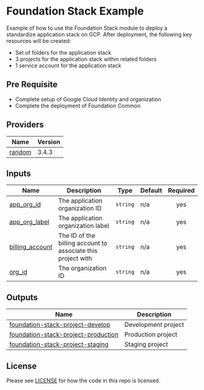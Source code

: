 # Foundation Stack Example

Example of how to use the Foundation Stack module to deploy a standardize application stack on GCP. After deployment, 
the following key resources will be created:

- Set of folders for the application stack
- 3 projects for the application stack within related folders
- 1 service account for the application stack

## Pre Requisite

- Complete setup of Google Cloud Identity and organization
- Complete the deployment of Foundation Common

<!-- BEGINNING OF PRE-COMMIT-TERRAFORM DOCS HOOK -->
## Providers

| Name | Version |
|------|---------|
| <a name="provider_random"></a> [random](#provider\_random) | 3.4.3 |

## Inputs

| Name | Description | Type | Default | Required |
|------|-------------|------|---------|:--------:|
| <a name="input_app_org_id"></a> [app\_org\_id](#input\_app\_org\_id) | The application organization ID | `string` | n/a | yes |
| <a name="input_app_org_label"></a> [app\_org\_label](#input\_app\_org\_label) | The application organization label | `string` | n/a | yes |
| <a name="input_billing_account"></a> [billing\_account](#input\_billing\_account) | The ID of the billing account to associate this project with | `string` | n/a | yes |
| <a name="input_org_id"></a> [org\_id](#input\_org\_id) | The organization ID | `string` | n/a | yes |

## Outputs

| Name | Description |
|------|-------------|
| <a name="output_foundation-stack-project-develop"></a> [foundation-stack-project-develop](#output\_foundation-stack-project-develop) | Development project |
| <a name="output_foundation-stack-project-production"></a> [foundation-stack-project-production](#output\_foundation-stack-project-production) | Production project |
| <a name="output_foundation-stack-project-staging"></a> [foundation-stack-project-staging](#output\_foundation-stack-project-staging) | Staging project |
<!-- END OF PRE-COMMIT-TERRAFORM DOCS HOOK -->

## License

Please see [LICENSE](https://github.com/neutrino-io/terraform-google-foundation/blob/master/LICENSE) for how the code in
this repo is licensed.